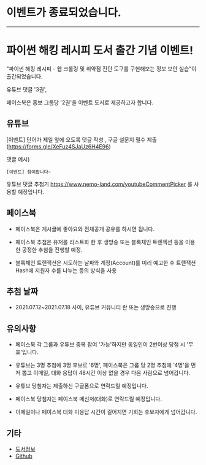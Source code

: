 # 이벤트가 종료되었습니다.

---

# 파이썬 해킹 레시피 도서 출간 기념 이벤트!
"파이썬 해킹 레시피 - 웹 크롤링 및 취약점 진단 도구를 구현해보는 정보 보안 실습"이 출간되었습니다.

유튜브 댓글 '3권', 

페이스북은 홍보 그룹당 '2권'을 이벤트 도서로 제공하고자 합니다.


## 유튜브
[이벤트] 단어가 제일 앞에 오도록 댓글 작성 , 구글 설문지 필수 제출 (https://forms.gle/XeFuz4SJaUz6H4E96)

댓글 예시)
```
[이벤트] 참여합니다~
```
유튜브 댓글 추첨기 https://www.nemo-land.com/youtubeCommentPicker 를 사용할 예정입니다.

## 페이스북
- 페이스북은 게시글에 좋아요와 전체공개 공유를 하시면 됩니다.

- 페이스북 추첨은 유저를 리스트화 한 후 생방송 또는 블록체인 트렌젝션 등을 이용한 공정한 추첨을 진행할 예정.

- 블록체인 트랜잭션은 시도하는 날짜와 계정(Account)를 미리 예고한 후 트랜잭션 Hash에 지원자 수를 나누는 등의 방식을 사용


## 추첨 날짜
- 2021.07.12~2021.07.18 사이, 유튜브 커뮤니티 란 또는 생방송으로 진행


## 유의사항
- 페이스북 각 그룹과 유튜브 중복 참여 '가능'하지만 동일인이 2번이상 당첨 시 '무효'입니다.

- 유튜브는 3명 추첨에 3명 후보로 '6명', 페이스북은 그룹 당 2명 추첨에 '4명'을 먼저 뽑고 이메일, 대화 응답이 48시간 이상 없을 경우 다음 사람으로 넘어갑니다.

- 유튜브 당첨자는 제출하신 구글폼으로 연락드릴 예정입니다.

- 페이스북 당첨자는 페이스북 메신저(대화)로 연락드릴 예정입니다. 

- 이메일이나 페이스북 대화 미응답 시간이 길어지면 기회는 후보자에게 넘어갑니다.


## 기타
- [도서정보](http://www.yes24.com/product/goods/101921911)
- [Github](https://github.com/whackur/python-hacking-recipe)